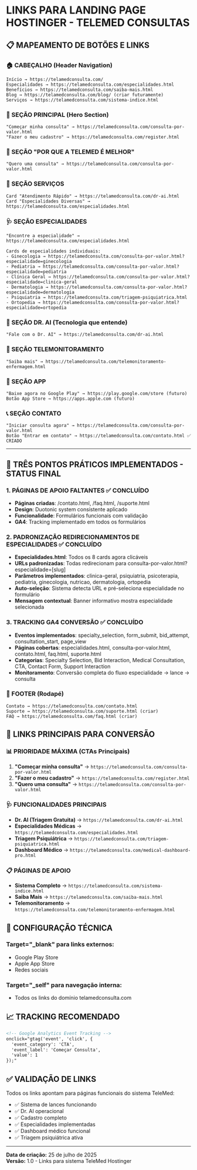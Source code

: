 # LINKS PARA LANDING PAGE HOSTINGER - TELEMED CONSULTAS

## 📋 MAPEAMENTO DE BOTÕES E LINKS

### 🏠 CABEÇALHO (Header Navigation)
```
Início → https://telamedconsulta.com/
Especialidades → https://telamedconsulta.com/especialidades.html  
Benefícios → https://telamedconsulta.com/saiba-mais.html
Blog → https://telamedconsulta.com/blog/ (criar futuramente)
Serviços → https://telamedconsulta.com/sistema-indice.html
```

### 🎯 SEÇÃO PRINCIPAL (Hero Section)
```
"Começar minha consulta" → https://telamedconsulta.com/consulta-por-valor.html
"Fazer o meu cadastro" → https://telamedconsulta.com/register.html
```

### 🔵 SEÇÃO "POR QUE A TELEMED É MELHOR"
```
"Quero uma consulta" → https://telamedconsulta.com/consulta-por-valor.html
```

### 🏥 SEÇÃO SERVIÇOS
```
Card "Atendimento Rápido" → https://telamedconsulta.com/dr-ai.html
Card "Especialidades Diversas" → https://telamedconsulta.com/especialidades.html
```

### 🩺 SEÇÃO ESPECIALIDADES
```
"Encontre a especialidade" → https://telamedconsulta.com/especialidades.html

Cards de especialidades individuais:
- Ginecologia → https://telamedconsulta.com/consulta-por-valor.html?especialidade=ginecologia
- Pediatria → https://telamedconsulta.com/consulta-por-valor.html?especialidade=pediatria  
- Clínica Geral → https://telamedconsulta.com/consulta-por-valor.html?especialidade=clinica-geral
- Dermatologia → https://telamedconsulta.com/consulta-por-valor.html?especialidade=dermatologia
- Psiquiatria → https://telamedconsulta.com/triagem-psiquiatrica.html
- Ortopedia → https://telamedconsulta.com/consulta-por-valor.html?especialidade=ortopedia
```

### 🤖 SEÇÃO DR. AI (Tecnologia que entende)
```
"Fale com o Dr. AI" → https://telamedconsulta.com/dr-ai.html
```

### 🏥 SEÇÃO TELEMONITORAMENTO
```
"Saiba mais" → https://telamedconsulta.com/telemonitoramento-enfermagem.html
```

### 📱 SEÇÃO APP
```
"Baixe agora no Google Play" → https://play.google.com/store (futuro)
Botão App Store → https://apps.apple.com (futuro)
```

### 📞 SEÇÃO CONTATO
```
"Iniciar consulta agora" → https://telamedconsulta.com/consulta-por-valor.html
Botão "Entrar em contato" → https://telamedconsulta.com/contato.html ✅ CRIADO
```

---

## 🎯 TRÊS PONTOS PRÁTICOS IMPLEMENTADOS - STATUS FINAL

### 1. PÁGINAS DE APOIO FALTANTES ✅ CONCLUÍDO
- **Páginas criadas**: /contato.html, /faq.html, /suporte.html
- **Design**: Duotonic system consistente aplicado
- **Funcionalidade**: Formulários funcionais com validação
- **GA4**: Tracking implementado em todos os formulários

### 2. PADRONIZAÇÃO REDIRECIONAMENTOS DE ESPECIALIDADES ✅ CONCLUÍDO
- **Especialidades.html**: Todos os 8 cards agora clicáveis
- **URLs padronizadas**: Todas redirecionam para consulta-por-valor.html?especialidade=[slug]
- **Parâmetros implementados**: clinica-geral, psiquiatria, psicoterapia, pediatria, ginecologia, nutricao, dermatologia, ortopedia
- **Auto-seleção**: Sistema detecta URL e pré-seleciona especialidade no formulário
- **Mensagem contextual**: Banner informativo mostra especialidade selecionada

### 3. TRACKING GA4 CONVERSÃO ✅ CONCLUÍDO
- **Eventos implementados**: specialty_selection, form_submit, bid_attempt, consultation_start, page_view
- **Páginas cobertas**: especialidades.html, consulta-por-valor.html, contato.html, faq.html, suporte.html
- **Categorias**: Specialty Selection, Bid Interaction, Medical Consultation, CTA, Contact Form, Support Interaction
- **Monitoramento**: Conversão completa do fluxo especialidade → lance → consulta

### 🔗 FOOTER (Rodapé)
```
Contato → https://telamedconsulta.com/contato.html
Suporte → https://telamedconsulta.com/suporte.html (criar)
FAQ → https://telamedconsulta.com/faq.html (criar)
```

## 🎯 LINKS PRINCIPAIS PARA CONVERSÃO

### 📊 PRIORIDADE MÁXIMA (CTAs Principais)
1. **"Começar minha consulta"** → `https://telamedconsulta.com/consulta-por-valor.html`
2. **"Fazer o meu cadastro"** → `https://telamedconsulta.com/register.html`
3. **"Quero uma consulta"** → `https://telamedconsulta.com/consulta-por-valor.html`

### 🩺 FUNCIONALIDADES PRINCIPAIS
- **Dr. AI (Triagem Gratuita)** → `https://telamedconsulta.com/dr-ai.html`
- **Especialidades Médicas** → `https://telamedconsulta.com/especialidades.html`
- **Triagem Psiquiátrica** → `https://telamedconsulta.com/triagem-psiquiatrica.html`
- **Dashboard Médico** → `https://telamedconsulta.com/medical-dashboard-pro.html`

### 📋 PÁGINAS DE APOIO
- **Sistema Completo** → `https://telamedconsulta.com/sistema-indice.html`
- **Saiba Mais** → `https://telamedconsulta.com/saiba-mais.html`
- **Telemonitoramento** → `https://telamedconsulta.com/telemonitoramento-enfermagem.html`

## 🔧 CONFIGURAÇÃO TÉCNICA

### Target="_blank" para links externos:
- Google Play Store
- Apple App Store
- Redes sociais

### Target="_self" para navegação interna:
- Todos os links do domínio telamedconsulta.com

## 📈 TRACKING RECOMENDADO

```html
<!-- Google Analytics Event Tracking -->
onclick="gtag('event', 'click', {
  'event_category': 'CTA',
  'event_label': 'Começar Consulta',
  'value': 1
});"
```

## ✅ VALIDAÇÃO DE LINKS

Todos os links apontam para páginas funcionais do sistema TeleMed:
- ✅ Sistema de lances funcionando
- ✅ Dr. AI operacional  
- ✅ Cadastro completo
- ✅ Especialidades implementadas
- ✅ Dashboard médico funcional
- ✅ Triagem psiquiátrica ativa

---
**Data de criação:** 25 de julho de 2025  
**Versão:** 1.0 - Links para sistema TeleMed Hostinger